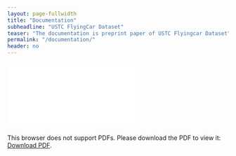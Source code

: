 ```yaml
---
layout: page-fullwidth
title: "Documentation"
subheadline: "USTC FlyingCar Dataset"
teaser: "The documentation is preprint paper of USTC Flyingcar Dataset"
permalink: "/documentation/"
header: no
---
```


<object data="../pdf/main.pdf" type="application/pdf" width="100%" height="800px">
    <embed src="../pdf/main.pdf">
        <p>This browser does not support PDFs. Please download the PDF to view it: <a href="../pdf/main.pdf">Download PDF</a>.</p>
    </embed>
</object>